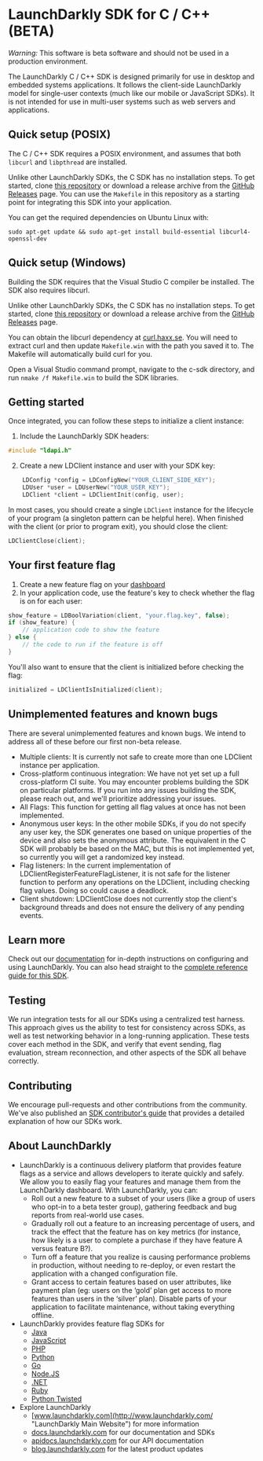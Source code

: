 LaunchDarkly SDK for C / C++ (BETA)
===================================

*Warning:* This software is beta software and should not be used in a production environment.

The LaunchDarkly C / C++ SDK is designed primarily for use in desktop and embedded systems applications. It follows the client-side LaunchDarkly model for single-user contexts (much like our mobile or JavaScript SDKs). It is not intended for use in multi-user systems such as web servers and applications.

Quick setup (POSIX)
-------------------

The C / C++ SDK requires a POSIX environment, and assumes that both `libcurl` and `libpthread` are installed.

Unlike other LaunchDarkly SDKs, the C SDK has no installation steps. To get started, clone [this repository](https://github.com/launchdarkly/c-sdk) or download a release archive from the [GitHub Releases](https://github.com/launchdarkly/c-sdk/releases) page. You can use the `Makefile` in this repository as a starting point for integrating this SDK into your application.

You can get the required dependencies on Ubuntu Linux with:

```
sudo apt-get update && sudo apt-get install build-essential libcurl4-openssl-dev
```

Quick setup (Windows)
---------------------

Building the SDK requires that the Visual Studio C compiler be installed. The SDK also requires libcurl.

Unlike other LaunchDarkly SDKs, the C SDK has no installation steps. To get started, clone [this repository](https://github.com/launchdarkly/c-sdk) or download a release archive from the [GitHub Releases](https://github.com/launchdarkly/c-sdk/releases) page.

You can obtain the libcurl dependency at [curl.haxx.se](https://curl.haxx.se/download/curl-7.59.0.zip). You will need to extract curl and then update `Makefile.win` with the path you saved it to. The Makefile will automatically build curl for you.

Open a Visual Studio command prompt, navigate to the c-sdk directory, and run `nmake /f Makefile.win` to build the SDK libraries.

Getting started
---------------

Once integrated, you can follow these steps to initialize a client instance:

1. Include the LaunchDarkly SDK headers:

```C
#include "ldapi.h"
```

2. Create a new LDClient instance and user with your SDK key:

```C
    LDConfig *config = LDConfigNew("YOUR_CLIENT_SIDE_KEY");
    LDUser *user = LDUserNew("YOUR_USER_KEY");
    LDClient *client = LDClientInit(config, user);
```

In most cases, you should create a single `LDClient` instance for the lifecycle of your program (a singleton pattern can be helpful here). When finished with the client (or prior to program exit), you should close the client:

```C
LDClientClose(client);
```

Your first feature flag
-----------------------

1. Create a new feature flag on your [dashboard](https://app.launchdarkly.com)
2. In your application code, use the feature's key to check whether the flag is on for each user:

```C
show_feature = LDBoolVariation(client, "your.flag.key", false);
if (show_feature) {
    // application code to show the feature
} else {
    // the code to run if the feature is off
}
```

You'll also want to ensure that the client is initialized before checking the flag:

```C
initialized = LDClientIsInitialized(client);
```

Unimplemented features and known bugs
-------------------------------------
There are several unimplemented features and known bugs. We intend to address all of these before our first non-beta release.

* Multiple clients: It is currently not safe to create more than one LDClient instance per application.
* Cross-platform continuous integration: We have not yet set up a full cross-platform CI suite. You may encounter problems building the SDK on particular platforms. If you run into any issues building the SDK, please reach out, and we'll prioritize addressing your issues.
* All Flags: This function for getting all flag values at once has not been implemented.
* Anonymous user keys: In the other mobile SDKs, if you do not specify any user key, the SDK generates one based on unique properties of the device and also sets the anonymous attribute. The equivalent in the C SDK will probably be based on the MAC, but this is not implemented yet, so currently you will get a randomized key instead.
* Flag listeners: In the current implementation of LDClientRegisterFeatureFlagListener, it is not safe for the listener function to perform any operations on the LDClient, including checking flag values. Doing so could cause a deadlock.
* Client shutdown: LDClientClose does not currently stop the client's background threads and does not ensure the delivery of any pending events.

Learn more
-----------

Check out our [documentation](http://docs.launchdarkly.com) for in-depth instructions on configuring and using LaunchDarkly. You can also head straight to the [complete reference guide for this SDK](http://docs.launchdarkly.com/v2.0/docs/go-sdk-reference).

Testing
-------

We run integration tests for all our SDKs using a centralized test harness. This approach gives us the ability to test for consistency across SDKs, as well as test networking behavior in a long-running application. These tests cover each method in the SDK, and verify that event sending, flag evaluation, stream reconnection, and other aspects of the SDK all behave correctly.

Contributing
------------

We encourage pull-requests and other contributions from the community. We've also published an [SDK contributor's guide](http://docs.launchdarkly.com/v2.0/docs/sdk-contributors-guide) that provides a detailed explanation of how our SDKs work.

About LaunchDarkly
-----------

* LaunchDarkly is a continuous delivery platform that provides feature flags as a service and allows developers to iterate quickly and safely. We allow you to easily flag your features and manage them from the LaunchDarkly dashboard.  With LaunchDarkly, you can:
    * Roll out a new feature to a subset of your users (like a group of users who opt-in to a beta tester group), gathering feedback and bug reports from real-world use cases.
    * Gradually roll out a feature to an increasing percentage of users, and track the effect that the feature has on key metrics (for instance, how likely is a user to complete a purchase if they have feature A versus feature B?).
    * Turn off a feature that you realize is causing performance problems in production, without needing to re-deploy, or even restart the application with a changed configuration file.
    * Grant access to certain features based on user attributes, like payment plan (eg: users on the ‘gold’ plan get access to more features than users in the ‘silver’ plan). Disable parts of your application to facilitate maintenance, without taking everything offline.
* LaunchDarkly provides feature flag SDKs for
    * [Java](http://docs.launchdarkly.com/docs/java-sdk-reference "Java SDK")
    * [JavaScript](http://docs.launchdarkly.com/docs/js-sdk-reference "LaunchDarkly JavaScript SDK")
    * [PHP](http://docs.launchdarkly.com/docs/php-sdk-reference "LaunchDarkly PHP SDK")
    * [Python](http://docs.launchdarkly.com/docs/python-sdk-reference "LaunchDarkly Python SDK")
    * [Go](http://docs.launchdarkly.com/docs/go-sdk-reference "LaunchDarkly Go SDK")
    * [Node.JS](http://docs.launchdarkly.com/docs/node-sdk-reference "LaunchDarkly Node SDK")
    * [.NET](http://docs.launchdarkly.com/docs/dotnet-sdk-reference "LaunchDarkly .Net SDK")
    * [Ruby](http://docs.launchdarkly.com/docs/ruby-sdk-reference "LaunchDarkly Ruby SDK")
    * [Python Twisted](http://docs.launchdarkly.com/docs/python-twisted "LaunchDarkly Python Twisted SDK")
* Explore LaunchDarkly
    * [www.launchdarkly.com](http://www.launchdarkly.com/ "LaunchDarkly Main Website") for more information
    * [docs.launchdarkly.com](http://docs.launchdarkly.com/  "LaunchDarkly Documentation") for our documentation and SDKs
    * [apidocs.launchdarkly.com](http://apidocs.launchdarkly.com/  "LaunchDarkly API Documentation") for our API documentation
    * [blog.launchdarkly.com](http://blog.launchdarkly.com/  "LaunchDarkly Blog Documentation") for the latest product updates
